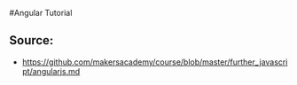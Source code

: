 #Angular Tutorial

Source:
-------
- https://github.com/makersacademy/course/blob/master/further_javascript/angularjs.md
